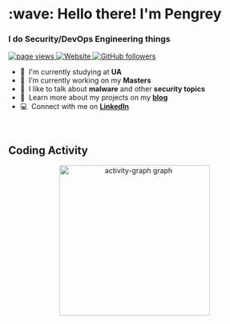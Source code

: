<h1 align="left" id="macropower-title">:wave: Hello there! I'm Pengrey</h1>
<h3 align="left">I do Security/DevOps Engineering things</h3>

<p align="left">
  <a href="https://github.com/Pengrey/Pengrey">
    <img src="https://komarev.com/ghpvc/?username=Pengrey" alt="page views" />
  </a>
  <a href="https://pengrey.com">
    <img alt="Website" src="https://img.shields.io/website?url=https%3A%2F%2Fpengrey.com">
  </a>
  <a href="https://github.com/Pengrey?tab=followers">
    <img alt="GitHub followers" src="https://img.shields.io/github/followers/Pengrey?style=flat&logo=github">
  </a>
</p>

- :office: &nbsp;I'm currently studying at **UA**
- :seedling: &nbsp;I’m currently working on my **Masters**
- :speech_balloon: &nbsp;I like to talk about **malware** and other **security topics**
- :book: &nbsp;Learn more about my projects on my **[blog]**
- :computer: &nbsp;Connect with me on **[LinkedIn]**

<br>

<h2 align="left">Coding Activity</h2>
<div align="center">
  <img src="https://github-readme-activity-graph.vercel.app/graph?username=Pengrey&radius=16&theme=react&area=true&order=5" height="300" alt="activity-graph graph"  />
</div>


<!-- links -->
[linkedin]: https://www.linkedin.com/in/rodrigofrancalima/ "Rodrigo Lima LinkedIn"
[blog]: https://pengrey.com/posts/ "My Blog"
